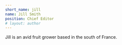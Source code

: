 ```yaml
---
short_name: jill
name: Jill Smith
position: Chief Editor
# layout: author
---
```

Jill is an avid fruit grower based in the south of France.